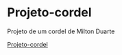 # Projeto-cordel
 Projeto de um cordel de Milton Duarte

<a href="https://tadeucamelo.github.io/Projeto-cordel/">Projeto-cordel</a>

